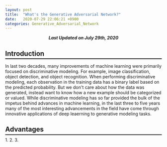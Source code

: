 ```yaml
---
layout: post
title:  "What's the Generative Adversarial Network?"
date:   2020-07-29 22:06:21 +0900
categories: Generative_Adversarial_Network
---
```

<div style="text-align: center"><i><b>Last Updated on July 29th, 2020</b></i></div>

## Introduction
<hr style="height: 2px; border:none; margin-top: -1em; margin-bottom:0.5em; padding: 0; background:black">

In last two decades, many improvements of machine learning were primarily focused on discriminative modeling. For example, image classification, object detection, and object recognition. When performing discriminative modeling, each observation in the training data has a binary label based on the predicted probability. But we don't care about how the data was generated, instead want to know how a new example should be categorized or valued. While discriminative modeling has so far provided the bulk of the impetus behind advances in machine learning, in the last three to five years many of the most interesting advancements in the field have come through innovative applications of deep leaerning to generative modeling tasks.


## Advantages
<hr style="height: 2px; border:none; margin-top: -1em; margin-bottom:0.5em; padding: 0; background:black">
1. 
2. 
3. 
